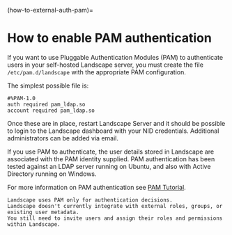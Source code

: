 (how-to-external-auth-pam)=
# How to enable PAM authentication

If you want to use Pluggable Authentication Modules (PAM) to authenticate users in your self-hosted Landscape server, you must create the file `/etc/pam.d/landscape` with the appropriate PAM configuration.

The simplest possible file is:
```
#%PAM-1.0
auth required pam_ldap.so
account required pam_ldap.so
```

Once these are in place, restart Landscape Server and it should be possible to login to the Landscape dashboard with your NID credentials. Additional administrators can be added via email.

If you use PAM to authenticate, the user details stored in Landscape are associated with the PAM identity supplied. PAM authentication has been tested against an LDAP server running on Ubuntu, and also with Active Directory running on Windows.

For more information on PAM authentication see [PAM Tutorial](https://wpollock.com/AUnix2/PAM-Help.htm).

```{note}
Landscape uses PAM only for authentication decisions.
Landscape doesn't currently integrate with external roles, groups, or existing user metadata.
You still need to invite users and assign their roles and permissions within Landscape.
```
